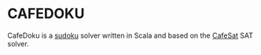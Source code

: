 CAFEDOKU
========

CafeDoku is a [sudoku](http://en.wikipedia.org/wiki/Sudoku) solver written in
Scala and based on the [CafeSat](https://github.com/regb/scabolic) SAT solver.
